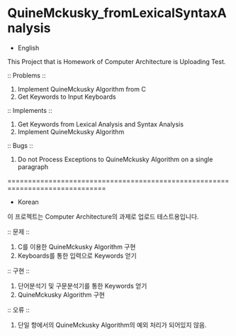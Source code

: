 # QuineMckusky_fromLexicalSyntaxAnalysis



+ English

This Project that is Homework of Computer Architecture is Uploading Test.


:: Problems ::

1. Implement QuineMckusky Algorithm from C 
2. Get Keywords to Input Keyboards 


:: Implements ::

1. Get Keywords from Lexical Analysis and Syntax Analysis
2. Implement QuineMckusky Algorithm


:: Bugs ::

1. Do not Process Exceptions to QuineMckusky Algorithm on a single paragraph 



==============================================================================

+ Korean

이 프로젝트는 Computer Architecture의 과제로 업로드 테스트용입니다. 



:: 문제 ::

1. C를 이용한 QuineMckusky Algorithm 구현
2. Keyboards를 통한 입력으로 Keywords 얻기


:: 구현 ::

1. 단어분석기 및 구문분석기를 통한 Keywords 얻기
2. QuineMckusky Algorithm 구현


:: 오류 ::

1. 단일 항에서의 QuineMckusky Algorithm의 예외 처리가 되어있지 않음.